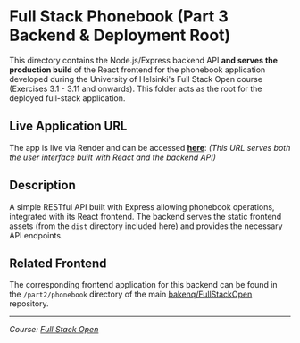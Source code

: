 # Full Stack Phonebook (Part 3 Backend & Deployment Root)

This directory contains the Node.js/Express backend API **and serves the production build** of the React frontend for the phonebook application developed during the University of Helsinki's Full Stack Open course (Exercises 3.1 - 3.11 and onwards). This folder acts as the root for the deployed full-stack application.

## Live Application URL

The app is live via Render and can be accessed **[here](https://react-phonebook-ptw2.onrender.com)**:
*(This URL serves both the user interface built with React and the backend API)*

## Description

A simple RESTful API built with Express allowing phonebook operations, integrated with its React frontend. The backend serves the static frontend assets (from the `dist` directory included here) and provides the necessary API endpoints.

## Related Frontend

The corresponding frontend application for this backend can be found in the `/part2/phonebook` directory of the main [bakenq/FullStackOpen](https://github.com/bakenq/FullStackOpen) repository.

---

*Course: [Full Stack Open](https://fullstackopen.com/en/part3)*